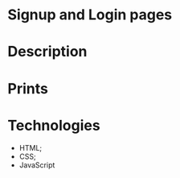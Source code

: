 # Signup and Login pages
	
# Description



# Prints





# Technologies
* HTML;
* CSS;
* JavaScript
